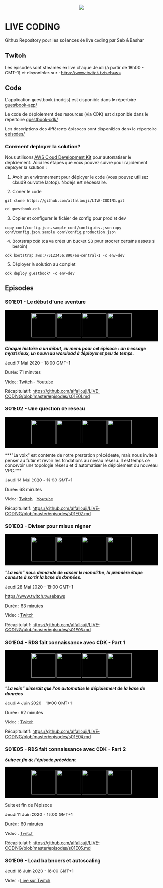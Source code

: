 
<p align="center"><img src="https://rawcdn.githack.com/alfallouji/LIVE-CODING/006f6002b6234ebe12488256b89a1198e8f5038d/episodes/assets/cestlavie.jpg" /></p>

# LIVE CODING
Github Repository pour les scéances de live coding par Seb & Bashar

## Twitch
Les épisodes sont streamés en live chaque Jeudi (à partir de 18h00 - GMT+1) et disponibles sur :
https://www.twitch.tv/sebaws

## Code 

L'application guestbook (nodejs) est disponible dans le répertoire [guestbook-app/](https://github.com/alfallouji/LIVE-CODING/tree/master/guestbook-app)

Le code de déploiement des resources (via CDK) est disponible dans le répertoire [guestbook-cdk/](https://github.com/alfallouji/LIVE-CODING/tree/master/guestbook-cdk)

Les descriptions des différents épisodes sont disponibles dans le répertoire [episodes/](https://github.com/alfallouji/LIVE-CODING/tree/master/episodes)

### Comment deployer la solution?

Nous utilisons [AWS Cloud Development Kit](https://aws.amazon.com/cdk/) pour automatiser le déploiement. Voici les étapes que vous pouvez suivre pour rapidement déployer la solution : 

1. Avoir un environnement pour déployer le code (vous pouvez utilisez cloud9 ou votre laptop). Nodejs est nécessaire.

2. Cloner le code 

`git clone https://github.com/alfallouji/LIVE-CODING.git`

`cd guestbook-cdk`

3. Copier et configurer le fichier de config pour prod et dev

`copy conf/config.json.sample conf/config.dev.json`
`copy conf/config.json.sample conf/config.production.json`

4. Bootstrap cdk (ca va créer un bucket S3 pour stocker certains assets si besoin)

`cdk bootstrap aws://01234567890/eu-central-1 -c env=dev`

5. Déployer la solution au complet

`cdk deploy guestbook* -c env=dev`


## Episodes 

### S01E01 - Le début d'une aventure

<p align="center" style="background-color:black; padding: 10px;">
  <img witdh="80" height="80" src="https://rawcdn.githack.com/alfallouji/LIVE-CODING/006f6002b6234ebe12488256b89a1198e8f5038d/episodes/assets/s01e01-a.png" />
  <img witdh="80" height="80" src="https://rawcdn.githack.com/alfallouji/LIVE-CODING/006f6002b6234ebe12488256b89a1198e8f5038d/episodes/assets/s01e01-b.png" />
  <img witdh="80" height="80" src="https://rawcdn.githack.com/alfallouji/LIVE-CODING/006f6002b6234ebe12488256b89a1198e8f5038d/episodes/assets/s01e01-c.png" />  
  <img witdh="80" height="80" src="https://rawcdn.githack.com/alfallouji/LIVE-CODING/006f6002b6234ebe12488256b89a1198e8f5038d/episodes/assets/s01e01-d.png" />    
</p>

***Chaque histoire a un début, au menu pour cet épisode : un message mystérieux, un nouveau workload à déployer et peu de temps.***

Jeudi 7 Mai 2020 - 18:00 GMT+1 

Durée: 71 minutes

Video: [Twitch](https://www.twitch.tv/videos/613997283) - [Youtube](https://www.youtube.com/watch?v=ZCRdFMfdCG0)

Récapitulatif: https://github.com/alfallouji/LIVE-CODING/blob/master/episodes/s01E01.md

### S01E02 - Une question de réseau

<p align="center" style="background-color:black; padding: 10px;">
  <img witdh="80" height="80" src="https://rawcdn.githack.com/alfallouji/LIVE-CODING/006f6002b6234ebe12488256b89a1198e8f5038d/episodes/assets/s01e02-a.png" />
  <img witdh="80" height="80" src="https://rawcdn.githack.com/alfallouji/LIVE-CODING/006f6002b6234ebe12488256b89a1198e8f5038d/episodes/assets/s01e02-b.png" />
  <img witdh="80" height="80" src="https://rawcdn.githack.com/alfallouji/LIVE-CODING/006f6002b6234ebe12488256b89a1198e8f5038d/episodes/assets/s01e02-c.png" />  
  <img witdh="80" height="80" src="https://rawcdn.githack.com/alfallouji/LIVE-CODING/006f6002b6234ebe12488256b89a1198e8f5038d/episodes/assets/s01e02-d.png" />    
</p>
***"La voix" est contente de notre prestation précédente, mais nous invite à penser au futur et revoir les fondations au niveau réseau. Il est temps de concevoir une topologie réseau et d'automatiser le déploiement du nouveau VPC.***

Jeudi 14 Mai 2020 - 18:00 GMT+1

Durée: 68 minutes

Video: [Twitch](https://www.twitch.tv/videos/620885990) - [Youtube](https://www.youtube.com/watch?v=nM-0FbGKfLw)

Récapitulatif: https://github.com/alfallouji/LIVE-CODING/blob/master/episodes/s01E02.md


### S01E03 - Diviser pour mieux régner

<p align="center" style="background-color:black; padding: 10px;">
  <img witdh="80" height="80" src="https://rawcdn.githack.com/alfallouji/LIVE-CODING/006f6002b6234ebe12488256b89a1198e8f5038d/episodes/assets/s01e03-a.png" />
  <img witdh="80" height="80" src="https://rawcdn.githack.com/alfallouji/LIVE-CODING/006f6002b6234ebe12488256b89a1198e8f5038d/episodes/assets/s01e03-b.png" />
  <img witdh="80" height="80" src="https://rawcdn.githack.com/alfallouji/LIVE-CODING/006f6002b6234ebe12488256b89a1198e8f5038d/episodes/assets/s01e03-c.png" />  
  <img witdh="80" height="80" src="https://rawcdn.githack.com/alfallouji/LIVE-CODING/006f6002b6234ebe12488256b89a1198e8f5038d/episodes/assets/s01e03-d.png" />    
</p>

***"La voix" nous demande de casser le monolithe, la première étape consiste à sortir la base de données.***

Jeudi 28 Mai 2020 - 18:00 GMT+1

https://www.twitch.tv/sebaws

Durée : 63 minutes

Video : [Twitch](https://www.twitch.tv/videos/634488159)

Récapitulatif: https://github.com/alfallouji/LIVE-CODING/blob/master/episodes/s01E03.md


### S01E04 - RDS fait connaissance avec CDK - Part 1

<p align="center" style="background-color:black; padding: 10px;">
  <img witdh="80" height="80" src="https://rawcdn.githack.com/alfallouji/LIVE-CODING/006f6002b6234ebe12488256b89a1198e8f5038d/episodes/assets/s01e04-a.png" />
  <img witdh="80" height="80" src="https://rawcdn.githack.com/alfallouji/LIVE-CODING/006f6002b6234ebe12488256b89a1198e8f5038d/episodes/assets/s01e04-b.png" />
  <img witdh="80" height="80" src="https://rawcdn.githack.com/alfallouji/LIVE-CODING/006f6002b6234ebe12488256b89a1198e8f5038d/episodes/assets/s01e04-c.png" />  
  <img witdh="80" height="80" src="https://rawcdn.githack.com/alfallouji/LIVE-CODING/006f6002b6234ebe12488256b89a1198e8f5038d/episodes/assets/s01e04-d.png" />    
</p>

***"La voix" aimerait que l'on automatise le déploiement de la base de données***

Jeudi 4 Juin 2020 - 18:00 GMT+1

Durée : 62 minutes

Video : [Twitch](https://www.twitch.tv/videos/647898443)

Récapitulatif: https://github.com/alfallouji/LIVE-CODING/blob/master/episodes/s01E04.md


### S01E05 - RDS fait connaissance avec CDK - Part 2

***Suite et fin de l'épisode précédent***

<p align="center" style="background-color:black; padding: 10px;">
  <img witdh="80" height="80" src="https://rawcdn.githack.com/alfallouji/LIVE-CODING/006f6002b6234ebe12488256b89a1198e8f5038d/episodes/assets/s01e05-a.png" />
  <img witdh="80" height="80" src="https://rawcdn.githack.com/alfallouji/LIVE-CODING/006f6002b6234ebe12488256b89a1198e8f5038d/episodes/assets/s01e05-b.png" />
  <img witdh="80" height="80" src="https://rawcdn.githack.com/alfallouji/LIVE-CODING/006f6002b6234ebe12488256b89a1198e8f5038d/episodes/assets/s01e05-c.png" />  
  <img witdh="80" height="80" src="https://rawcdn.githack.com/alfallouji/LIVE-CODING/006f6002b6234ebe12488256b89a1198e8f5038d/episodes/assets/s01e05-d.png" />    
</p>

Suite et fin de l'épisode 

Jeudi 11 Juin 2020 - 18:00 GMT+1

Durée : 60 minutes

Video : [Twitch](https://www.twitch.tv/videos/641191131)

Récapitulatif: https://github.com/alfallouji/LIVE-CODING/blob/master/episodes/s01E05.md


### S01E06 - Load balancers et autoscaling

Jeudi 18 Juin 2020 - 18:00 GMT+1

Video : [Live sur Twitch](https://www.twitch.tv/sebaws)


